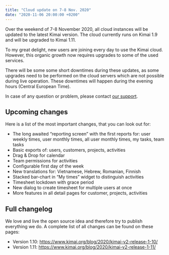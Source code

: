 ```yaml
---
title: "Cloud update on 7-8 Nov. 2020"
date: "2020-11-06 20:00:00 +0200"
---
```


Over the weekend of 7-8 November 2020, all cloud instances will be updated to the latest Kimai version. The cloud currently runs on Kimai 1.9 and will be upgraded to Kimai 1.11. 

To my great delight, new users are joining every day to use the Kimai cloud. However, this organic growth now requires upgrades to some of the used services.

There will be some some short downtimes during these updates, as some upgrades need to be performed on the cloud servers which are not possible during live operation. These downtimes will happen during the evening hours (Central European Time).

In case of any question or problem, please contact [our support](https://www.kimai.cloud/support-center/request).

## Upcoming changes 

Here is a list of the most important changes, that you can look out for:

- The long awaited “reporting screen” with the first reports for: user weekly times, user monthly times, all user monthly times, my tasks, team tasks
- Basic exports of: users, customers, projects, activities
- Drag & Drop for calendar
- Team permissions for activities
- Configurable first day of the week
- New translations for: Vietnamese, Hebrew, Romanian, Finnish
- Stacked bar-chart in “My times” widget to distinguish activities
- Timesheet lockdown with grace period
- New dialog to create timesheet for multiple users at once
- More features in all detail pages for customer, projects, activities

## Full changelog

We love and live the open source idea and therefore try to publish everything we do. A complete list of all changes can be found on these pages:

- Version 1.10: https://www.kimai.org/blog/2020/kimai-v2-release-1-10/
- Version 1.11: https://www.kimai.org/blog/2020/kimai-v2-release-1-11/
